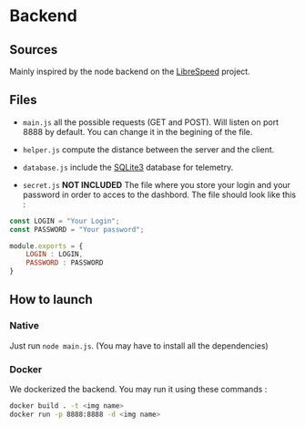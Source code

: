 # Backend

## Sources

Mainly inspired by the node backend on the [LibreSpeed](https://github.com/librespeed/speedtest/tree/node) project.

## Files

- `main.js` all the possible requests (GET and POST). Will listen on port 8888 by default. You can change it in the begining of the file.

- `helper.js` compute the distance between the server and the client.

- `database.js` include the [SQLite3](https://www.sqlite.org/index.html) database for telemetry.

- `secret.js` **NOT INCLUDED** The file where you store your login and your password in order to acces to the dashbord. The file should look like this :
```js
const LOGIN = "Your Login";
const PASSWORD = "Your password";

module.exports = {
    LOGIN : LOGIN,
    PASSWORD : PASSWORD
}
```

## How to launch

### Native

Just run `node main.js`. (You may have to install all the dependencies)

### Docker

We dockerized the backend. You may run it using these commands :

```bash
docker build . -t <img name>
docker run -p 8888:8888 -d <img name>
```


